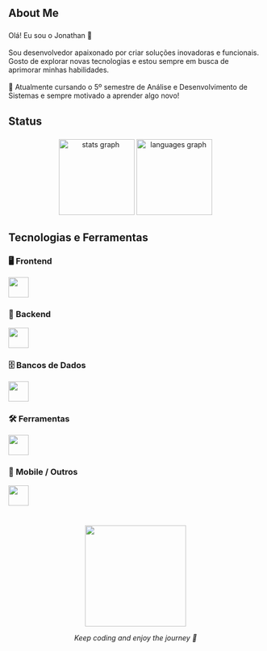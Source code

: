 <h2 align="left">About Me</h2>

###

<p align="left">
  Olá! Eu sou o Jonathan 👋<br><br>
  Sou desenvolvedor apaixonado por criar soluções inovadoras e funcionais. Gosto de explorar novas tecnologias e estou sempre em busca de aprimorar minhas habilidades.<br><br>
  🌱 Atualmente cursando o 5º semestre de Análise e Desenvolvimento de Sistemas e sempre motivado a aprender algo novo!
</p>

###

<h2 align="left">Status</h2>

###

<div align="center">
  <img src="https://github-readme-stats.vercel.app/api?username=SrBauer&hide_title=false&hide_rank=false&show_icons=true&include_all_commits=true&count_private=true&disable_animations=false&theme=algolia&locale=en&hide_border=false&order=1&custom_title=GitHub%20Status" height="150" alt="stats graph"  />
  <img src="https://github-readme-stats.vercel.app/api/top-langs?username=SrBauer&locale=en&hide_title=true&layout=compact&card_width=320&langs_count=5&theme=algolia&hide_border=false&order=2" height="150" alt="languages graph"  />
</div>

###

<h2 align="left">Tecnologias e Ferramentas</h2>

###

<div align="left">
<h3>🖥️ Frontend</h3>
<img src="https://skillicons.dev/icons?i=html,css,js,ts,react,nextjs,angular" height="40" />

<h3>🧠 Backend</h3>
<img src="https://skillicons.dev/icons?i=nodejs,spring,dotnet,java" height="40" />

<h3>🗄️ Bancos de Dados</h3>
<img src="https://skillicons.dev/icons?i=mysql,postgresql" height="40" />

<h3>🛠️ Ferramentas</h3>
<img src="https://skillicons.dev/icons?i=vscode,visualstudio,intellij,github" height="40" />

<h3>📱 Mobile / Outros</h3>
<img src="https://skillicons.dev/icons?i=kotlin" height="40" />

</div>

###

<br clear="both">

<div align="center">
  <img height="200" src="https://i.gifer.com/origin/f5/f5baef4b6b6677020ab8d091ef78a3bc_w200.gif" />
  <p><i>Keep coding and enjoy the journey 🚀</i></p>
</div>


###
